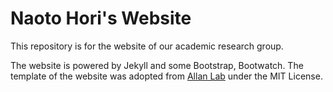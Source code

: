 # Naoto Hori's Website

This repository is for the website of our academic research group.

The website is powered by Jekyll and some Bootstrap, Bootwatch. The template of the website was adopted from [Allan Lab](https://www.allanlab.org/aboutwebsite.html) under the MIT License.
